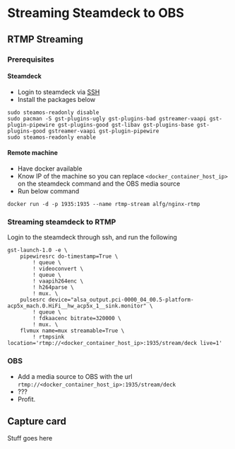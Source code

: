 # Streaming Steamdeck to OBS

## RTMP Streaming

### Prerequisites

#### Steamdeck

- Login to steamdeck via [SSH](ssh.md)
- Install the packages below

```
sudo steamos-readonly disable
sudo pacman -S gst-plugins-ugly gst-plugins-bad gstreamer-vaapi gst-plugin-pipewire gst-plugins-good gst-libav gst-plugins-base gst-plugins-good gstreamer-vaapi gst-plugin-pipewire
sudo steamos-readonly enable
```

#### Remote machine

- Have docker available
- Know IP of the machine so you can replace `<docker_container_host_ip>` on the steamdeck command and the OBS media source
- Run below command

```
docker run -d -p 1935:1935 --name rtmp-stream alfg/nginx-rtmp
```

### Streaming steamdeck to RTMP

Login to the steamdeck through ssh, and run the following

```
gst-launch-1.0 -e \
    pipewiresrc do-timestamp=True \
        ! queue \
        ! videoconvert \
        ! queue \
        ! vaapih264enc \
        ! h264parse \
        ! mux. \
    pulsesrc device="alsa_output.pci-0000_04_00.5-platform-acp5x_mach.0.HiFi__hw_acp5x_1__sink.monitor" \
        ! queue \
        ! fdkaacenc bitrate=320000 \
        ! mux. \
    flvmux name=mux streamable=True \
        ! rtmpsink location='rtmp://<docker_container_host_ip>:1935/stream/deck live=1'
```

### OBS

- Add a media source to OBS with the url `rtmp://<docker_container_host_ip>:1935/stream/deck`
- ???
- Profit.

## Capture card

Stuff goes here
